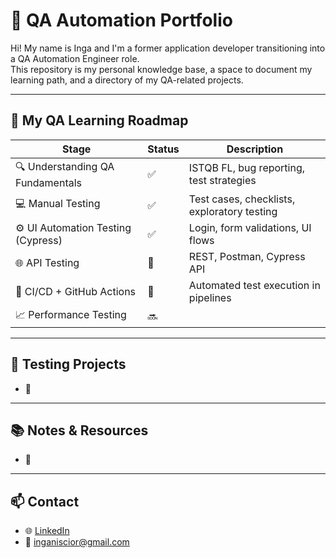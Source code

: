 # 🧪 QA Automation Portfolio

Hi! My name is Inga and I'm a former application developer transitioning into a QA Automation Engineer role.  
This repository is my personal knowledge base, a space to document my learning path, and a directory of my QA-related projects.

---

## 🚀 My QA Learning Roadmap

| Stage | Status | Description |
|-------|--------|-------------|
| 🔍 Understanding QA Fundamentals | ✅ | ISTQB FL, bug reporting, test strategies |
| 💻 Manual Testing | ✅ | Test cases, checklists, exploratory testing |
| ⚙️ UI Automation Testing (Cypress) | ✅ | Login, form validations, UI flows |
| 🌐 API Testing | 🔄 | REST, Postman, Cypress API |
| 🧪 CI/CD + GitHub Actions | 🔄 | Automated test execution in pipelines |
| 📈 Performance Testing | 🔜 |  |

---

## 📁 Testing Projects

- 🔗 

---

## 📚 Notes & Resources

- 📄 

---


## 📫 Contact

- 🌐 [LinkedIn](https://www.linkedin.com/in/innscr/)
- 📧 inganiscior@gmail.com
